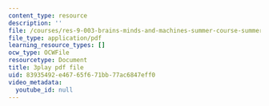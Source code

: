 ```yaml
---
content_type: resource
description: ''
file: /courses/res-9-003-brains-minds-and-machines-summer-course-summer-2015/83935492e46765f671bb77ac6847eff0_HCBaApqRqSg.pdf
file_type: application/pdf
learning_resource_types: []
ocw_type: OCWFile
resourcetype: Document
title: 3play pdf file
uid: 83935492-e467-65f6-71bb-77ac6847eff0
video_metadata:
  youtube_id: null
---
```

